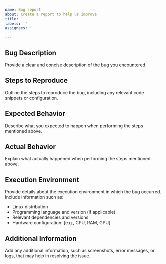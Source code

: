```yaml
---
name: Bug report
about: Create a report to help us improve
title: ''
labels: ''
assignees: ''

---
```


## Bug Description
Provide a clear and concise description of the bug you encountered.

## Steps to Reproduce
Outline the steps to reproduce the bug, including any relevant code snippets or configuration.

## Expected Behavior
Describe what you expected to happen when performing the steps mentioned above.

## Actual Behavior
Explain what actually happened when performing the steps mentioned above.

## Execution Environment
Provide details about the execution environment in which the bug occurred. Include information such as:

- Linux distribution
- Programming language and version (if applicable)
- Relevant dependencies and versions
- Hardware configuration: [e.g., CPU, RAM, GPU]


## Additional Information
Add any additional information, such as screenshots, error messages, or logs, that may help in resolving the issue.
